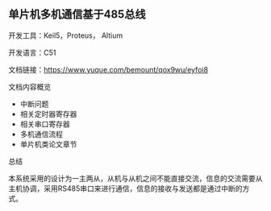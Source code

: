 ## 单片机多机通信基于485总线

开发工具：Keil5，Proteus， Altium

开发语言：C51

文档链接：https://www.yuque.com/bemount/qox9wu/eyfoi8

文档内容概览

- 中断问题
- 相关定时器寄存器
- 相关串口寄存器
- 多机通信流程
- 单片机类论文章节

总结

本系统采用的设计为一主两从，从机与从机之间不能直接交流，信息的交流需要从主机协调，采用RS485串口来进行通信，信息的接收与发送都是通过中断的方式。



